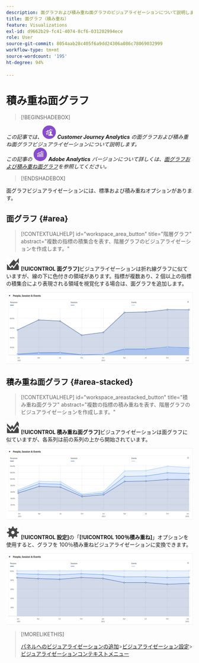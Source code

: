 ```yaml
---
description: 面グラフおよび積み重ね面グラフのビジュアライゼーションについて説明します。
title: 面グラフ（積み重ね）
feature: Visualizations
exl-id: d9662b29-fc41-4074-8cf6-031202994ece
role: User
source-git-commit: 8054aab28c405f6a9dd24306a086c78069032999
workflow-type: tm+mt
source-wordcount: '195'
ht-degree: 94%

---
```


# 積み重ね面グラフ

>[!BEGINSHADEBOX]

_この記事では、_![CustomerJourneyAnalytics](/help/assets/icons/CustomerJourneyAnalytics.svg) _&#x200B;**Customer Journey Analytics** の面グラフおよび積み重ね面グラフビジュアライゼーションについて説明します。_<br/>_この記事の_ ![AdobeAnalytics](/help/assets/icons/AdobeAnalytics.svg) _&#x200B;**Adobe Analytics** バージョンについて詳しくは、[面グラフおよび積み重ね面グラフ](https://experienceleague.adobe.com/ja/docs/analytics/analyze/analysis-workspace/visualizations/area)を参照してください。_

>[!ENDSHADEBOX]


面グラフビジュアライゼーションには、標準および積み重ねオプションがあります。

## 面グラフ {#area}

<!-- markdownlint-disable MD034 -->

>[!CONTEXTUALHELP]
>id="workspace_area_button"
>title="階層グラフ"
>abstract="複数の指標の積集合を表す、階層グラフのビジュアライゼーションを作成します。"

<!-- markdownlint-enable MD034 -->





![GraphArea](/help/assets/icons/GraphArea.svg) **[!UICONTROL 面グラフ]**&#x200B;ビジュアライゼーションは折れ線グラフに似ていますが、線の下に色付きの領域があります。指標が複数あり、2 個以上の指標の積集合により表現される領域を視覚化する場合は、面グラフを追加します。

![複数の指標を表示する面グラフビジュアライゼーション](assets/area.png)

## 積み重ね面グラフ {#area-stacked}

<!-- markdownlint-disable MD034 -->

>[!CONTEXTUALHELP]
>id="workspace_areastacked_button"
>title="積み重ね面グラフ"
>abstract="複数の指標の積み重ねを表す、階層グラフのビジュアライゼーションを作成します。"

<!-- markdownlint-enable MD034 -->


![GraphAreaStacked](/help/assets/icons/GraphAreaStacked.svg) **[!UICONTROL 積み重ね面グラフ]**&#x200B;ビジュアライゼーションは面グラフに似ていますが、各系列は前の系列の上から開始されています。

![前の系列の上に各系列を示す積み重ね面グラフ。](assets/area-stacked.png)

![設定](/help/assets/icons/Setting.svg) **[!UICONTROL 設定]**&#x200B;の「**[!UICONTROL 100％積み重ね]**」オプションを使用すると、グラフを 100％積み重ねビジュアライゼーションに変換できます。

![100％積み重ねビジュアライゼーションを示する積み重ね面グラフ。](assets/area-stacked100.png)

>[!MORELIKETHIS]
>
>[パネルへのビジュアライゼーションの追加](/help/analysis-workspace/visualizations/freeform-analysis-visualizations.md#add-visualizations-to-a-panel)
>&#x200B;>[ビジュアライゼーション設定](/help/analysis-workspace/visualizations/freeform-analysis-visualizations.md#settings)
>&#x200B;>[ビジュアライゼーションコンテキストメニュー](/help/analysis-workspace/visualizations/freeform-analysis-visualizations.md#context-menu)
>
